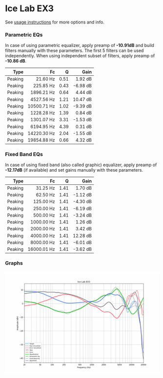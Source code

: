 # Ice Lab EX3
See [usage instructions](https://github.com/jaakkopasanen/AutoEq#usage) for more options and info.

### Parametric EQs
In case of using parametric equalizer, apply preamp of **-10.91dB** and build filters manually
with these parameters. The first 5 filters can be used independently.
When using independent subset of filters, apply preamp of **-10.86 dB**.

| Type    | Fc          |    Q | Gain     |
|--------:|------------:|-----:|---------:|
| Peaking | 21.60 Hz    | 0.51 | 1.92 dB  |
| Peaking | 225.85 Hz   | 0.43 | -6.98 dB |
| Peaking | 1896.21 Hz  | 0.64 | 4.44 dB  |
| Peaking | 4527.56 Hz  | 1.21 | 10.47 dB |
| Peaking | 10500.71 Hz | 1.02 | -9.39 dB |
| Peaking | 1228.28 Hz  | 1.39 | 0.84 dB  |
| Peaking | 1301.07 Hz  | 3.31 | -1.53 dB |
| Peaking | 6194.95 Hz  | 4.39 | 0.31 dB  |
| Peaking | 14220.30 Hz | 2.04 | -1.55 dB |
| Peaking | 19854.88 Hz | 0.66 | 4.32 dB  |

### Fixed Band EQs
In case of using fixed band (also called graphic) equalizer, apply preamp of **-12.17dB**
(if available) and set gains manually with these parameters.

| Type    | Fc          |    Q | Gain     |
|--------:|------------:|-----:|---------:|
| Peaking | 31.25 Hz    | 1.41 | 1.70 dB  |
| Peaking | 62.50 Hz    | 1.41 | -1.12 dB |
| Peaking | 125.00 Hz   | 1.41 | -4.30 dB |
| Peaking | 250.00 Hz   | 1.41 | -6.19 dB |
| Peaking | 500.00 Hz   | 1.41 | -3.24 dB |
| Peaking | 1000.00 Hz  | 1.41 | 1.26 dB  |
| Peaking | 2000.00 Hz  | 1.41 | 3.42 dB  |
| Peaking | 4000.00 Hz  | 1.41 | 12.28 dB |
| Peaking | 8000.00 Hz  | 1.41 | -6.01 dB |
| Peaking | 16000.01 Hz | 1.41 | -3.62 dB |

### Graphs
![](./Ice%20Lab%20EX3.png)